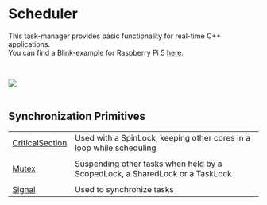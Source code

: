 <h1>Scheduler</h1>

<p>
This task-manager provides basic functionality for real-time C++ applications.<br />
You can find a Blink-example for Raspberry Pi 5 <a href="https://github.com/svenbieg/Blink">here</a>.

</p>
<br />

<img src="https://github.com/user-attachments/assets/a62770eb-6f1a-4035-a30c-d2c6846475e8" /><br />
<br />

<h2>Synchronization Primitives</h2>

<table>
  <tr>
    <td><a href="https://github.com/svenbieg/Scheduler/wiki#critical-section">CriticalSection</a></td>
    <td>Used with a SpinLock, keeping other cores in a loop while scheduling</td>
  </tr><tr><td></td></tr><tr>
    <td><a href="https://github.com/svenbieg/Scheduler/wiki#mutex">Mutex</a></td>
    <td>Suspending other tasks when held by a ScopedLock, a SharedLock or a TaskLock</td>
  </tr><tr><td></td></tr><tr>
    <td><a href="https://github.com/svenbieg/Scheduler/wiki#signal">Signal</a></td>
    <td>Used to synchronize tasks</td>
  </tr>
</table><br />
